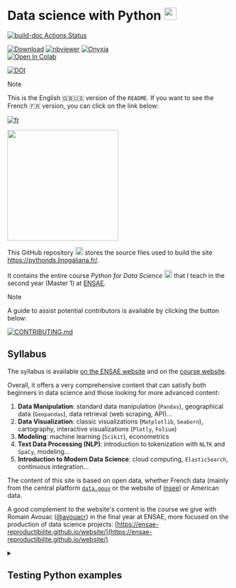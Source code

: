 # Data science with Python <img height="28" width="28" src="https://cdn.simpleicons.org/python/00ccff99" />

[![build-doc Actions Status](https://github.com/linogaliana/python-datascientist/actions/workflows/prod.yml/badge.svg)](https://github.com/linogaliana/python-datascientist/actions)

<a href="https://github.com/linogaliana/python-datascientist/blob/main/notebooks/course/manipulation/01_numpy.ipynb" class="github"><i class="fab fa-github"></i></a>
<a href="https://downgit.github.io/#/home?url=https://github.com/linogaliana/python-datascientist/blob/main/notebooks/course/manipulation/01_numpy.ipynb" target="_blank" rel="noopener"><img src="https://img.shields.io/badge/Download-Notebook-important?logo=Jupyter" alt="Download"></a>
<a href="https://nbviewer.jupyter.org/github/linogaliana/python-datascientist/blob/main/notebooks/course/manipulation/01_numpy.ipynb" target="_blank" rel="noopener"><img src="https://img.shields.io/badge/Visualize-nbviewer-blue?logo=Jupyter" alt="nbviewer"></a>
<a href="https://datalab.sspcloud.fr/launcher/ide/jupyter-python?autoLaunch=true&onyxia.friendlyName=%C2%ABpython-datascience%C2%BB&init.personalInit=%C2%ABhttps%3A%2F%2Fraw.githubusercontent.com%2Flinogaliana%2Fpython-datascientist%2Fmaster%2Fsspcloud%2Finit-jupyter.sh%C2%BB&init.personalInitArgs=%C2%ABmanipulation%2001_numpy%C2%BB&security.allowlist.enabled=false" target="_blank" rel="noopener"><img src="https://img.shields.io/badge/SSPcloud-Tester%20via%20SSP--cloud-informational&amp;color=yellow?logo=Python" alt="Onyxia"></a><br>
<a href="http://colab.research.google.com/github/linogaliana/python-datascientist/blob/main/notebooks/course/manipulation/01_numpy.ipynb" target="_blank" rel="noopener"><img src="https://colab.research.google.com/assets/colab-badge.svg" alt="Open In Colab"></a>


[![DOI](https://zenodo.org/badge/280161677.svg)](https://zenodo.org/badge/latestdoi/280161677)

> [!NOTE]  
> This is the English 🇬🇧🇺🇸 version of the `README`. If you want to see the French 🇫🇷 version, you can click on the link below:
> 
> [![fr](https://img.shields.io/badge/lang-fr-red.svg)](https://github.com/linogaliana/python-datascientist/blob/main/doc/README-fr.md)


<img src="/content/gif_python.gif" width="250" />

This GitHub repository <img height="18" width="18" src="https://cdn.simpleicons.org/github/00ccff99" />
stores the source files used to build the site
<https://pythonds.linogaliana.fr/>.

It contains the entire course *Python for Data Science* <img height="18" width="18" src="https://cdn.simpleicons.org/python/00ccff99" />
that I teach in the second year (Master 1) at [ENSAE](https://www.ensae.fr/).

> [!NOTE]  
> A guide to assist potential contributors is available by clicking the button below:
> 
> [![`CONTRIBUTING.md`](https://img.shields.io/badge/CONTRIBUTING-fr-red.svg)](https://github.com/linogaliana/python-datascientist/blob/main/doc/CONTRIBUTING-fr.md)


## Syllabus

The syllabus is available [on the ENSAE website](https://www.ensae.fr/courses/1425-python-pour-le-data-scientist) and on the [course website](https://pythonds.linogaliana.fr/).

Overall, it offers a very comprehensive content that can satisfy both beginners in data science and those looking for more advanced content:

1. __Data Manipulation__: standard data manipulation (`Pandas`), geographical data (`Geopandas`), data retrieval (web scraping, API)...
1. __Data Visualization__: classic visualizations (`Matplotlib`, `Seaborn`), cartography, interactive visualizations (`Plotly`, `Folium`)
1. __Modeling__: machine learning (`Scikit`), econometrics
1. __Text Data Processing (NLP)__: introduction to tokenization with `NLTK` and `SpaCy`, modeling...
1. **Introduction to Modern Data Science**: cloud computing, `ElasticSearch`, continuous integration...

The content of this site is based on open data, whether French data (mainly from the central platform [`data.gouv`](https://www.data.gouv.fr) or the website of [Insee](https://www.insee.fr)) or American data.

A good complement to the website's content is the course we give with Romain Avouac ([@avouacr](https://github.com/avouacr)) in the final year at ENSAE, more focused on the production of data science projects: [https://ensae-reproductibilite.github.io/website/](https://ensae-reproductibilite.github.io/website/)


<details>
<summary>
<h2>
Testing Python examples
</h2>
</summary>

You can use a personal installation of `Python` or shared servers. On the website, a series of buttons are available to easily test the examples on `Jupyter` notebooks in the configuration that suits you best.

<p>
Here are, for example, these buttons for the <code>Numpy</code> tutorial:
</p>

<p class="badges">
<a href="https://github.com/linogaliana/python-datascientist-notebooks/blob/main/notebooks/course/manipulation/01_numpy.ipynb" class="github"><i class="fab fa-github"></i></a>
<a href="https://downgit.github.io/#/home?url=https://github.com/linogaliana/python-datascientist-notebooks/blob/main/notebooks/course/manipulation/01_numpy.ipynb" target="_blank" rel="noopener"><img src="https://img.shields.io/badge/Download-Notebook-important?logo=Jupyter" alt="Download"></a>
<a href="https://datalab.sspcloud.fr/launcher/ide/jupyter-python?autoLaunch=true&amp;onyxia.friendlyName=%C2%ABpython-datascience%C2%BB&amp;init.personalInit=%C2%ABhttps%3A%2F%2Fraw.githubusercontent.com%2Flinogaliana%2Fpython-datascientist-notebooks%2Fmaster%2Fsspcloud%2Finit-jupyter.sh%C2%BB&amp;init.personalInitArgs=%C2%ABmanipulation%2001_numpy%C2%BB&amp;security.allowlist.enabled=false" target="_blank" rel="noopener"><img src="https://img.shields.io/badge/SSPcloud-Tester%20via%20SSP--cloud-informational&amp;color=yellow?logo=Python" alt="Onyxia"></a><br>
<a href="https://colab.research.google.com/github/linogaliana/python-datascientist-notebooks/blob/main/notebooks/course/manipulation/01_numpy.ipynb" target="_blank" rel="noopener"><img src="https://colab.research.google.com/assets/colab-badge.svg" alt="Open In Colab"></a>
</p>


</details>

